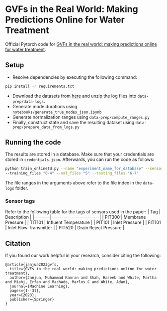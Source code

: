 # GVFs in the Real World: Making Predictions Online for Water Treatment

Official Pytorch code for [GVFs in the real world: making predictions online for water treatment](https://link.springer.com/article/10.1007/s10994-023-06413-x).

## Setup

- Resolve dependencies by executing the following command:
```bash
pip install -r requirements.txt
```
- Download the datasets from [here](https://drive.google.com/file/d/1h0C8bfmbpgoHns24KZn3_AFAP7Ihl0PM/view?usp=share_link) and unzip the log files into
`data-prep/data-logs`.
- Generate mode durations using
  `notebooks/generate_true_modes_json.ipynb`
- Generate normalization ranges using `data-prep/compute_ranges.py`
- Finally, construct state and save the resulting dataset using
  `data-prep/prepare_data_from_logs.py`

## Running the code
The results are stored in a database. Make sure that your credentials
are stored in `credentials.json`. Afterwards, you can run the code as
follows:
```bash
python train_onlinetd.py --name "experiment_name_for_database" --sensor "PIT300"
--training_files "0-4" --val_files "5" --testing_files "6-7"
```
The file ranges in the arguments above refer to the file index in the
`data-logs` folder.

### Sensor tags
Refer to the following table for the tags of sensors used in the paper:
| Tag    | Description            |
|--------|------------------------|
| PIT300 | Membrane Pressure      |
| TIT101 | Influent Temperature   |
| PIT101 | Inlet Pressure         |
| FIT101 | Inlet Flow Transmitter |
| PIT520 | Drain Reject Pressure  |

## Citation
If you found our work helpful in your research, consider citing the following:
```
@article{janjua2023gvfs,
  title={GVFs in the real world: making predictions online for water treatment},
  author={Janjua, Muhammad Kamran and Shah, Haseeb and White, Martha and Miahi, Erfan and Machado, Marlos C and White, Adam},
  journal={Machine Learning},
  pages={1--31},
  year={2023},
  publisher={Springer}
}
```
